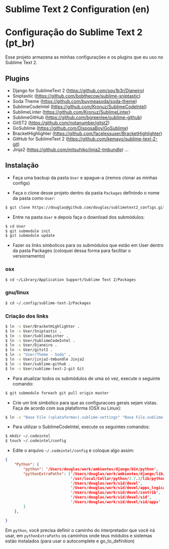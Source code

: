 # Sublime Text 2 Configuration (en)




# Configuração do Sublime Text 2 (pt_br)

Esse projeto armazena as minhas configurações e os plugins que eu uso no
Sublime Text 2.

## Plugins

* Django for SublimeText 2 (https://github.com/squ1b3r/Djaneiro)
* Sniptastic (https://github.com/bobthecow/sublime-sniptastic)
* Soda Theme (https://github.com/buymeasoda/soda-theme)
* SublimeCodeIntel (https://github.com/Kronuz/SublimeCodeIntel)
* SublimeLinter (https://github.com/Kronuz/SublimeLinter)
* SublimeGitHub (https://github.com/bgreenlee/sublime-github)
* GitST2 (https://github.com/notanumber/gitst2)
* GoSublime (https://github.com/DisposaBoy/GoSublime)
* BracketHighlighter (https://github.com/facelessuser/BracketHighlighter)
* GitHub for SublimeText 2 (https://github.com/kemayo/sublime-text-2-git)
* Jinja2 (https://github.com/mitsuhiko/jinja2-tmbundle)
...

## Instalação

* Faça uma backup da pasta ``User`` e apague-a (iremos clonar as minhas configs)

* Faça o clone desse projeto dentro da pasta ``Packages`` definindo o nome da
pasta como ``User``:

```bash
$ git clone https://douglas@github.com/douglas/sublimetext2_configs.git User
```

* Entre na pasta ``User`` e depois faça o download dos submódulos:

```bash
$ cd User
$ git submodule init
$ git submodule update
```

* Fazer os links simbolicos para os submódulos que estão em User dentro da
pasta Packages (coloquei dessa forma para facilitar o versionamento)

### osx

```bash
$ cd ~/Library/Application Support/Sublime Text 2/Packages
```
### gnu/linux

```bash
$ cd ~/.config/sublime-text-2/Packages
```

### Criação dos links

```bash
$ ln -s User/BracketHighlighter .
$ ln -s User/Sniptastic .
$ ln -s User/SublimeLinter .
$ ln -s User/SublimeCodeIntel .
$ ln -s User/Djaneiro .
$ ln -s User/gitst2 .
$ ln -s "User/Theme - Soda" .
$ ln -s User/jinja2-tmbundle Jinja2
$ ln -s User/sublime-github .
$ ln -s User/sublime-text-2-git Git
```

* Para atualizar todos os submódulos de uma só vez, execute o seguinte comando:

```bash
$ git submodule foreach git pull origin master
```

* Crie um link simbólico para que as configuracoes gerais sejam vistas. Faça de
acordo com sua plataforma (OSX ou Linux):

```bash
$ ln -s "Base File (<plataforma>).sublime-settings" "Base File.sublime-settings"
```

* Para utilizar o SublimeCodeIntel, execute os seguintes comandos:

```bash
$ mkdir ~/.codeintel
$ touch ~/.codeintel/config
```

* Edite o arquivo ``~/.codeintel/config`` e coloque algo assim:

```json
{
    "Python": {
        "python": '/Users/douglas/work/ambientes/django/bin/python',
        "pythonExtraPaths": ['/Users/douglas/work/ambientes/django/lib/python2.7/site-packages',
                             '/usr/local/Cellar/python/2.7.2/lib/python2.7/site-packages',
                             '/Users/douglas/work/sid/devel',
                             '/Users/douglas/work/sid/devel/apps_logicas',
                             '/Users/douglas/work/sid/devel/contrib',
                             '/Users/douglas/work/sid/devel/sid',
                             '/Users/douglas/work/sid/devel/sid/apps'
        ]
    },

}
```

Em ``python``, você precisa definir o caminho do interpretador que você irá usar,
em ``pythonExtraPaths`` os caminhos onde teus módulos e sistemas estão
instalados (para usar o autocomplete e go_to_definition)
